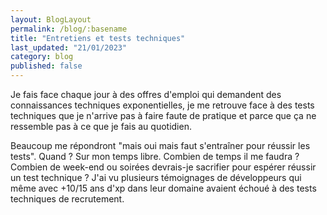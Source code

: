 ```yaml
---
layout: BlogLayout
permalink: /blog/:basename
title: "Entretiens et tests techniques"
last_updated: "21/01/2023"
category: blog
published: false
---
```



Je fais face chaque jour à des offres d'emploi qui demandent des connaissances techniques exponentielles, je me retrouve face à des tests techniques que je n'arrive pas à faire faute de pratique et parce que ça ne ressemble pas à ce que je fais au quotidien.

Beaucoup me répondront "mais oui mais faut s'entraîner pour réussir les tests". Quand ? Sur mon temps libre. Combien de temps il me faudra ? Combien de week-end ou soirées devrais-je sacrifier pour espérer réussir un test technique ? J'ai vu plusieurs témoignages de développeurs qui même avec +10/15 ans d'xp dans leur domaine avaient échoué à des tests techniques de recrutement.
